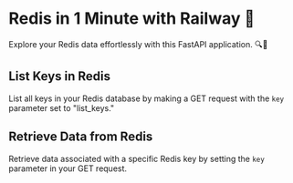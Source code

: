 # Redis in 1 Minute with Railway 🚆

Explore your Redis data effortlessly with this FastAPI application. 🔍🚀

## List Keys in Redis

List all keys in your Redis database by making a GET request with the `key` parameter set to "list_keys."

## Retrieve Data from Redis

Retrieve data associated with a specific Redis key by setting the `key` parameter in your GET request.
